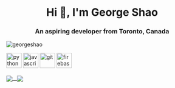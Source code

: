 <h1 align="center">Hi 👋, I'm George Shao</h1>
<h3 align="center">An aspiring developer from Toronto, Canada</h3>

<p align="left"> <img src="https://komarev.com/ghpvc/?username=georgeshao" alt="georgeshao" /> </p>

<p align="left">
  <img src="https://devicons.github.io/devicon/devicon.git/icons/python/python-original.svg" alt="python" width="40" height="40"/>
  <img src="https://devicons.github.io/devicon/devicon.git/icons/javascript/javascript-original.svg" alt="javascript" width="40" height="40"/>
  <img src="https://www.vectorlogo.zone/logos/git-scm/git-scm-icon.svg" alt="git" width="40" height="40"/>
  <img src="https://www.vectorlogo.zone/logos/firebase/firebase-icon.svg" alt="firebase" width="40" height="40"/>
</p>

<a href="https://github.com/georgeshao">
  <img align="center" src="https://github-readme-stats.vercel.app/api/top-langs/?username=georgeshao&layout=compact&hide=html" />
</a>

<a href="https://github.com/georgeshao">
  &nbsp
  <img align="center" src="https://github-readme-stats.vercel.app/api?username=georgeshao&show_icons=true" />
</a>
